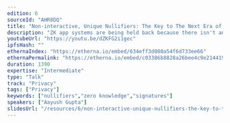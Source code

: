 ```yaml
---
edition: 6
sourceId: "AHR8DQ"
title: "Non-interactive, Unique Nullifiers: The Key to The Next Era of ZK"
description: "ZK app systems are being held back because there isn't an anonymous way to prove that you aren't double claiming/double posting. In this talk, we explore the variety of nullifiers and present a new signature scheme that would enable things like zk airdrops or other zk systems that require uniqueness."
youtubeUrl: "https://youtu.be/dZKFG2i1gec"
ipfsHash: ""
ethernaIndex: "https://etherna.io/embed/634eff3d080a54f6d733ee66"
ethernaPermalink: "https://etherna.io/embed/c03386b8828a26bee4c9e214419ecc9471e7fb30b695268fa402bbfbf4777253"
duration: 1390
expertise: "Intermediate"
type: "Talk"
track: "Privacy"
tags: ["Privacy"]
keywords: ["nullifiers","zero knowledge","signatures"]
speakers: ["Aayush Gupta"]
slidesUrl: "/resources/6/non-interactive-unique-nullifiers-the-key-to-the-next-era-of-zk.pdf"
---
```

